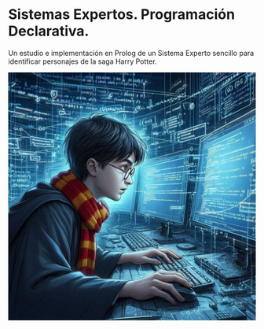 # Sistemas Expertos. Programación Declarativa.

Un estudio e implementación en Prolog de un Sistema Experto sencillo para identificar personajes de la saga Harry Potter.

![Harry](hp.jpeg)